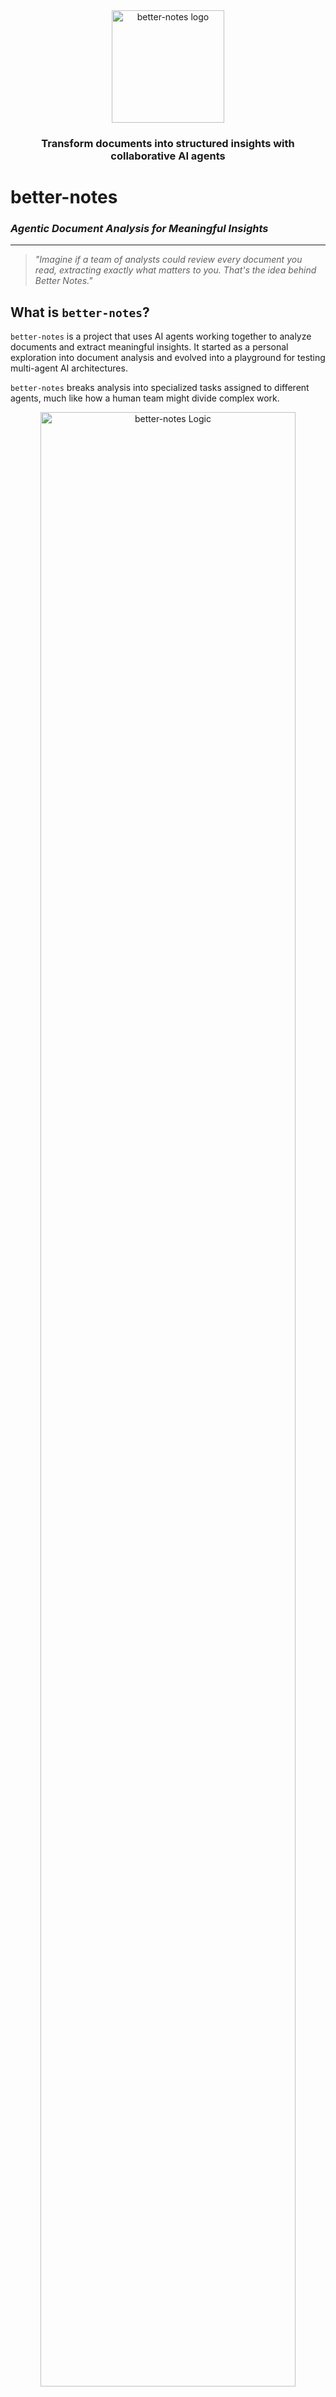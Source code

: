 <div align="center">
  <img src="https://raw.githubusercontent.com/kris-nale314/better-notes/main/docs/images/logo.svg" alt="better-notes logo" width="180px"/>
  <h3>Transform documents into structured insights with collaborative AI agents</h3>
</div>

# better-notes
### *Agentic Document Analysis for Meaningful Insights*
---

> *"Imagine if a team of analysts could review every document you read, extracting exactly what matters to you. That's the idea behind Better Notes."*

## What is `better-notes`?

`better-notes` is a project that uses AI agents working together to analyze documents and extract meaningful insights. It started as a personal exploration into document analysis and evolved into a playground for testing multi-agent AI architectures.

`better-notes` breaks analysis into specialized tasks assigned to different agents, much like how a human team might divide complex work.

<div align="center">
  <img src="https://raw.githubusercontent.com/kris-nale314/better-notes/main/docs/images/logic.svg" alt="better-notes Logic" width="90%"/>
</div>

## 💡 Key Features

* **Issues Analysis** - Identify problems, challenges, and risks in documents, organized by severity
* **Action Items** - Extract tasks, commitments, and assignments with clear ownership
* **Smart Chunking** - Handle long documents by processing in 10k-token macro-chunks
* **Post-Analysis Chat** - Have conversations with your documents after analysis
* **Progressive Enhancement** - Each agent adds layers of metadata and insight

## 🧠 What is an Agent?

In `better-notes`, an "agent" isn't just a fancy name for a function call. Each agent:

* Has a **specialized role** with specific responsibilities
* Follows **dynamically generated instructions** tailored to each document
* Maintains **state and context** throughout the analysis process
* Makes **independent decisions** within its domain of expertise

Think of agents as specialized experts who focus deeply on one aspect of document analysis, combining their insights to create something better than any single agent could produce alone.

## 🤖 Meet the Agent Crew

`better-notes` uses a team of specialized agents that work together:

### 🧠 The Planner
The meta-agent that analyzes your document and creates tailored instructions for all other agents. The Planner considers document type, user preferences, and special requirements to optimize the entire analytical process.

```python
# The Planner creates document-specific instructions
plan = await planner.create_plan(
    document_info=document_info,
    user_preferences=options,
    crew_type="issues"
)
```

### 🔍 The Extractor
Identifies relevant information from each document chunk, adding initial metadata about location and context. It works in parallel across different chunks of your document.

### 🧩 The Aggregator
Combines similar findings from different chunks, eliminates duplicates, and preserves important variations. It's responsible for ensuring comprehensive coverage without redundancy.

### ⚖️ The Evaluator
Determines the importance, severity, and relationships between findings. This critical-thinking agent transforms raw extractions into evaluated insights by adding rationales and impact assessments.

### 📊 The Formatter
Creates structured, navigable reports optimized for human consumption. It organizes content by priority, creates executive summaries, and enhances readability with visual elements.

### 🔎 The Reviewer
Performs quality control on the final output, ensuring the analysis meets quality standards and aligns with user expectations.

## 🛠️ Core Architectural Patterns

`better-notes` implements four foundational patterns that elevate AI applications:

| Pattern | What It Means | How `better-notes` Uses It |
|---------|---------------|--------------------------|
| **Reflection** | AI assessing its own outputs | Reviewer agent scores analysis quality across multiple dimensions |
| **Tool Use** | AI invoking external capabilities | Agents access configs, document metadata, and processing services |
| **Planning** | AI creating step-by-step strategies | Planner agent designs document-specific instructions for other agents |
| **Collaboration** | Specialized AIs working together | The entire pipeline divides complex analysis into specialized expert tasks |

## 📝 The Journey: Building Through Experimentation

`better-notes` evolved through continuous experimentation:

```
Simple Summarization → Multi-Stage Processing → Agent Specialization → Meta-Planning
```

Each iteration revealed new insights about practical AI system design:

* How specialized agents produce better results than monolithic systems
* The importance of proper context management between processing stages
* Finding the right balance between parallelization and sequential processing
* Making AI-generated content render beautifully in web applications

The journey taught me that building AI products requires constant iteration and willingness to reimagine architecture as you learn. Some of the most interesting discoveries came from unexpected challenges:

> *"The most elegant code solution isn't always the best AI architecture. Sometimes you need to embrace the messy reality of large language models and build around their strengths and limitations."*

## 🚀 Getting Started

```bash
# Clone repository
git clone https://github.com/kris-nale314/better-notes.git
cd better-notes

# Set up environment
python -m venv .venv
source .venv/bin/activate
pip install -r requirements.txt

# Configure and run
cp .env.example .env  # Add your OpenAI API key
streamlit run app.py
```

## 🏗️ Project Structure

```
better-notes/
├── app.py                      # Streamlit UI
├── orchestrator.py             # Coordinates agent crews
├── agents/
│   ├── base.py                 # BaseAgent foundation
│   ├── planner.py              # Meta-planning agent
│   ├── extractor.py            # Extracts from chunks
│   ├── aggregator.py           # Combines chunk results
│   ├── evaluator.py            # Assesses importance
│   ├── formatter.py            # Creates reports
│   └── reviewer.py             # Quality control
├── crews/
│   ├── issues_crew.py          # Issues analysis crew
├── lean/
│   ├── chunker.py              # Macro-chunking logic
│   └── async_openai_adapter.py # LLM interface
└── ui_utils/
    ├── core_styling.py         # UI styling
    └── result_formatting.py    # Output enhancement
```

## 💬 Try it yourself!

`better-notes` works best with:
* Meeting transcripts
* Technical documents
* Business reports
* Research papers
* Project documentation

Upload your documents and experiment with different detail levels and focus areas. Try the chat interface to explore your document after analysis. Each interaction helps you discover new insights from your content.

## 🔮 What's Next?

`better-notes` is both a functional tool and an experimental playground. Future directions include:

* Action Items crew for task extraction
* Meeting Insights crew for participant and decision analysis 
* Fine-tuned extraction models for specialized domains
* User feedback loops to improve agent performance
* Expanded visualization options for different analysis types

## 📚 Learn More

Interested in how `better-notes` works under the hood? Check out:
* [Technical Architecture](docs/betterNotesArch.md) - Deep dive into the agent system
* [Configuration Guide](docs/betterNotesConfig.md) - How to customize agent behavior


## 🤝 Contribution

Contributions welcome! Whether you're interested in AI architecture, UI improvements, or new analysis types, `better-notes` provides a foundation for experimentation.

<div align="center">

---

<p>better-notes is released under the MIT License</p>
<p>Built with 💙 and lots of experimentation</p>

</div>